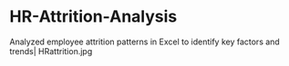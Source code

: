 # HR-Attrition-Analysis
Analyzed employee attrition patterns in Excel to identify key factors and trends|
HRattrition.jpg
